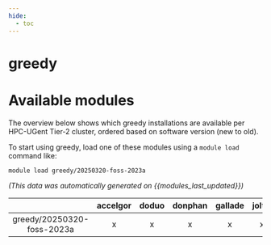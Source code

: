 ```yaml
---
hide:
  - toc
---
```


greedy
======

# Available modules


The overview below shows which greedy installations are available per HPC-UGent Tier-2 cluster, ordered based on software version (new to old).

To start using greedy, load one of these modules using a `module load` command like:

```shell
module load greedy/20250320-foss-2023a
```

*(This data was automatically generated on {{modules_last_updated}})*  

| |accelgor|doduo|donphan|gallade|joltik|litleo|shinx|
| :---: | :---: | :---: | :---: | :---: | :---: | :---: | :---: |
|greedy/20250320-foss-2023a|x|x|x|x|x|x|x|
